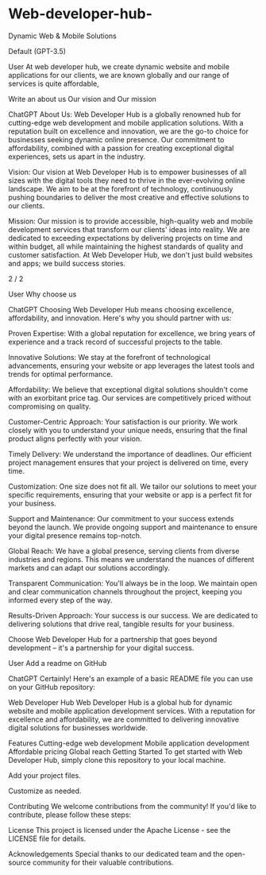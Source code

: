 # Web-developer-hub-

Dynamic Web & Mobile Solutions

Default (GPT-3.5)

User
At web developer hub, we create dynamic website and mobile applications for our clients, we are known globally and our range of services is quite affordable,

Write an about us
Our vision and 
Our mission 

ChatGPT
About Us:
Web Developer Hub is a globally renowned hub for cutting-edge web development and mobile application solutions. With a reputation built on excellence and innovation, we are the go-to choice for businesses seeking dynamic online presence. Our commitment to affordability, combined with a passion for creating exceptional digital experiences, sets us apart in the industry.

Vision:
Our vision at Web Developer Hub is to empower businesses of all sizes with the digital tools they need to thrive in the ever-evolving online landscape. We aim to be at the forefront of technology, continuously pushing boundaries to deliver the most creative and effective solutions to our clients.

Mission:
Our mission is to provide accessible, high-quality web and mobile development services that transform our clients' ideas into reality. We are dedicated to exceeding expectations by delivering projects on time and within budget, all while maintaining the highest standards of quality and customer satisfaction. At Web Developer Hub, we don't just build websites and apps; we build success stories.


2 / 2




User
Why choose us

ChatGPT
Choosing Web Developer Hub means choosing excellence, affordability, and innovation. Here's why you should partner with us:

Proven Expertise: With a global reputation for excellence, we bring years of experience and a track record of successful projects to the table.

Innovative Solutions: We stay at the forefront of technological advancements, ensuring your website or app leverages the latest tools and trends for optimal performance.

Affordability: We believe that exceptional digital solutions shouldn't come with an exorbitant price tag. Our services are competitively priced without compromising on quality.

Customer-Centric Approach: Your satisfaction is our priority. We work closely with you to understand your unique needs, ensuring that the final product aligns perfectly with your vision.

Timely Delivery: We understand the importance of deadlines. Our efficient project management ensures that your project is delivered on time, every time.

Customization: One size does not fit all. We tailor our solutions to meet your specific requirements, ensuring that your website or app is a perfect fit for your business.

Support and Maintenance: Our commitment to your success extends beyond the launch. We provide ongoing support and maintenance to ensure your digital presence remains top-notch.

Global Reach: We have a global presence, serving clients from diverse industries and regions. This means we understand the nuances of different markets and can adapt our solutions accordingly.

Transparent Communication: You'll always be in the loop. We maintain open and clear communication channels throughout the project, keeping you informed every step of the way.

Results-Driven Approach: Your success is our success. We are dedicated to delivering solutions that drive real, tangible results for your business.

Choose Web Developer Hub for a partnership that goes beyond development – it's a partnership for your digital success.




User
Add a readme on GitHub 

ChatGPT
Certainly! Here's an example of a basic README file you can use on your GitHub repository:

Web Developer Hub
Web Developer Hub is a global hub for dynamic website and mobile application development services. With a reputation for excellence and affordability, we are committed to delivering innovative digital solutions for businesses worldwide.

Features
Cutting-edge web development
Mobile application development
Affordable pricing
Global reach
Getting Started
To get started with Web Developer Hub, simply clone this repository to your local machine.

Add your project files.

Customize as needed.

Contributing
We welcome contributions from the community! If you'd like to contribute, please follow these steps:

License
This project is licensed under the Apache License - see the LICENSE file for details.

Acknowledgements
Special thanks to our dedicated team and the open-source community for their valuable contributions.
